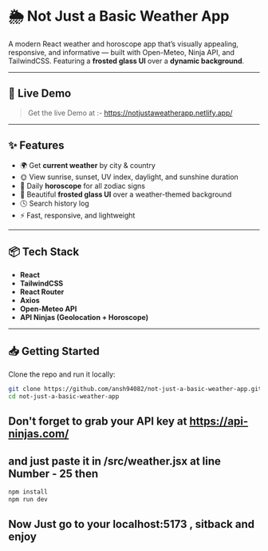 # 🌦️ Not Just a Basic Weather App

A modern React weather and horoscope app that’s visually appealing, responsive, and informative — built with Open-Meteo, Ninja API, and TailwindCSS. Featuring a **frosted glass UI** over a **dynamic background**.

---

## 🚀 Live Demo

> Get the live Demo at :- https://notjustaweatherapp.netlify.app/
---

## ✨ Features

- 🌍 Get **current weather** by city & country
- 🌞 View sunrise, sunset, UV index, daylight, and sunshine duration
- 🔮 Daily **horoscope** for all zodiac signs
- 🧊 Beautiful **frosted glass UI** over a weather-themed background
- 🕓 Search history log
- ⚡ Fast, responsive, and lightweight

---

## 📦 Tech Stack

- **React**
- **TailwindCSS**
- **React Router**
- **Axios**
- **Open-Meteo API**
- **API Ninjas (Geolocation + Horoscope)**

---

## 📥 Getting Started

Clone the repo and run it locally:

```bash
git clone https://github.com/ansh94082/not-just-a-basic-weather-app.git
cd not-just-a-basic-weather-app
```
## Don't forget to grab your API key at https://api-ninjas.com/
## and just paste it in /src/weather.jsx at line Number - 25 then

```bash
npm install
npm run dev
```

## Now Just go to your localhost:5173 , sitback and enjoy 
